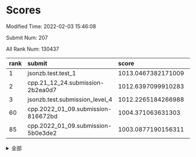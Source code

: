 # Scores

Modified Time: 2022-02-03 15:46:08

Submit Num: 207

All Rank Num: 130437

| rank |               submit               |       score        |       sigma        | pk_num |
| :--- | :--------------------------------- | :----------------- | :----------------- | :----- |
| 1    | jsonzb.test.test_1                 | 1013.0467382171009 | 0.8118451741479609 | 2517   |
| 2    | cpp.21_12_24.submission-2b2ea0d7   | 1012.6397099910283 | 0.7927821099797222 | 2520   |
| 3    | jsonzb.test.submission_level_4     | 1012.2265184266988 | 0.802639609922722  | 2517   |
| 60   | cpp.2022_01_09.submission-816672bd | 1004.371063631303  | 0.7075232641564058 | 2520   |
| 85   | cpp.2022_01_09.submission-5b0e3de2 | 1003.0877190156311 | 0.7231518915462756 | 2517   |


<details>
<summary>全部</summary>

| rank |                 submit                 |       score        |       sigma        | pk_num |
| :--- | :------------------------------------- | :----------------- | :----------------- | :----- |
| 1    | jsonzb.test.test_1                     | 1013.0467382171009 | 0.8118451741479609 | 2517   |
| 2    | cpp.21_12_24.submission-2b2ea0d7       | 1012.6397099910283 | 0.7927821099797222 | 2520   |
| 3    | jsonzb.test.submission_level_4         | 1012.2265184266988 | 0.802639609922722  | 2517   |
| 4    | gobigger.level_3.submission_level_3_19 | 1012.0200194576154 | 0.7599485855136995 | 2518   |
| 5    | gobigger.level_3.submission_level_3_3  | 1011.55489854632   | 0.8069123463409992 | 2521   |
| 6    | gobigger.level_3.submission_level_3_9  | 1011.5153742486037 | 0.7835975170481075 | 2518   |
| 7    | gobigger.level_3.submission_level_3_32 | 1011.2983259029951 | 0.7735836132767843 | 2522   |
| 8    | gobigger.level_3.submission_level_3_33 | 1011.260485990887  | 0.7821215351228888 | 2526   |
| 9    | gobigger.level_3.submission_level_3_18 | 1011.1832748579945 | 0.7697551242196714 | 2525   |
| 10   | gobigger.level_3.submission_level_3_13 | 1010.9784857804702 | 0.7685203874137446 | 2519   |
| 11   | gobigger.level_3.submission_level_3_38 | 1010.8033471838463 | 0.7507532986601622 | 2519   |
| 12   | gobigger.level_3.submission_level_3_30 | 1010.7907240350831 | 0.771529645824709  | 2518   |
| 13   | gobigger.level_3.submission_level_3_26 | 1010.7120275278295 | 0.770218485939994  | 2520   |
| 14   | gobigger.level_3.submission_level_3_25 | 1010.5638093857524 | 0.7624637104660437 | 2517   |
| 15   | gobigger.level_3.submission_level_3_29 | 1010.485636436017  | 0.7692930881472101 | 2519   |
| 16   | gobigger.level_3.submission_level_3_35 | 1010.4516305169929 | 0.7868448277902346 | 2522   |
| 17   | gobigger.level_3.submission_level_3_4  | 1010.4084584174612 | 0.7498321729870805 | 2522   |
| 18   | gobigger.level_3.submission_level_3_14 | 1010.4053983697936 | 0.7743261259318102 | 2525   |
| 19   | gobigger.level_3.submission_level_3_36 | 1010.4040316554783 | 0.7798676429586784 | 2518   |
| 20   | gobigger.level_3.submission_level_3_44 | 1010.3805155090122 | 0.7561327485321051 | 2523   |
| 21   | gobigger.level_3.submission_level_3_31 | 1010.3491157294038 | 0.7710544857442794 | 2521   |
| 22   | gobigger.level_3.submission_level_3_21 | 1010.2755353557906 | 0.7585819143848795 | 2522   |
| 23   | gobigger.level_3.submission_level_3_46 | 1010.2598362119355 | 0.7659176751363744 | 2523   |
| 24   | gobigger.level_3.submission_level_3_20 | 1010.1917984911179 | 0.7513188853966677 | 2525   |
| 25   | gobigger.level_3.submission_level_3_34 | 1010.1880034125863 | 0.7664877939089847 | 2524   |
| 26   | gobigger.level_3.submission_level_3_17 | 1010.1233858957187 | 0.7646552541250415 | 2519   |
| 27   | gobigger.level_3.submission_level_3_49 | 1010.1214124450734 | 0.7860830196404067 | 2519   |
| 28   | gobigger.level_3.submission_level_3_27 | 1009.9968212764203 | 0.7425414979180223 | 2521   |
| 29   | gobigger.level_3.submission_level_3_47 | 1009.9857012778689 | 0.7613004352448485 | 2520   |
| 30   | gobigger.level_3.submission_level_3_1  | 1009.9710924484747 | 0.7420027229499273 | 2516   |
| 31   | gobigger.level_3.submission_level_3_16 | 1009.9180054104061 | 0.7401364109964301 | 2515   |
| 32   | gobigger.level_3.submission_level_3_0  | 1009.8694527658691 | 0.7649511334968802 | 2522   |
| 33   | gobigger.level_3.submission_level_3_22 | 1009.7575837528374 | 0.7530559875018137 | 2522   |
| 34   | gobigger.level_3.submission_level_3_12 | 1009.7547892239344 | 0.75943419194837   | 2523   |
| 35   | gobigger.level_3.submission_level_3_15 | 1009.6914934736877 | 0.7558820600110115 | 2520   |
| 36   | gobigger.level_3.submission_level_3_37 | 1009.6695054261157 | 0.776266488891256  | 2521   |
| 37   | gobigger.level_3.submission_level_3_7  | 1009.5414760149724 | 0.7580213744329728 | 2523   |
| 38   | gobigger.level_3.submission_level_3_40 | 1009.5111610401934 | 0.746792475422055  | 2520   |
| 39   | gobigger.level_3.submission_level_3_48 | 1009.4593119832568 | 0.7524553468370202 | 2515   |
| 40   | gobigger.level_3.submission_level_3_43 | 1009.4470594739483 | 0.7648164702315735 | 2520   |
| 41   | gobigger.level_3.submission_level_3_10 | 1009.3809459664981 | 0.7579318980279722 | 2524   |
| 42   | gobigger.level_3.submission_level_3_6  | 1009.3730913868164 | 0.7362555550701969 | 2522   |
| 43   | gobigger.level_3.submission_level_3_45 | 1009.2951214678644 | 0.7357944799257649 | 2523   |
| 44   | gobigger.level_3.submission_level_3_28 | 1009.2305155490081 | 0.773998424381759  | 2523   |
| 45   | gobigger.level_3.submission_level_3_23 | 1009.2105198618611 | 0.7598923387358358 | 2518   |
| 46   | gobigger.level_3.submission_level_3_2  | 1009.1161685418288 | 0.7446708985345041 | 2519   |
| 47   | gobigger.level_3.submission_level_3_5  | 1008.9528790395069 | 0.7781819760055322 | 2522   |
| 48   | gobigger.level_3.submission_level_3_41 | 1008.9439385847913 | 0.7332403159590025 | 2516   |
| 49   | gobigger.level_3.submission_level_3_8  | 1008.8836159662088 | 0.7467129153992897 | 2516   |
| 50   | gobigger.level_3.submission_level_3_39 | 1008.857429408549  | 0.7448835988617349 | 2518   |
| 51   | gobigger.level_3.submission_level_3_11 | 1008.6578175417486 | 0.7569940851208907 | 2520   |
| 52   | gobigger.level_3.submission_level_3_24 | 1008.2358315511626 | 0.754615709053469  | 2512   |
| 53   | gobigger.level_3.submission_level_3_42 | 1008.1580818118576 | 0.7414101742127424 | 2523   |
| 54   | gobigger.level_1.submission_level_1_32 | 1005.20967272644   | 0.7311408851798059 | 2520   |
| 55   | gobigger.level_1.submission_level_1_5  | 1004.9821096062748 | 0.736395724129118  | 2520   |
| 56   | gobigger.level_1.submission_level_1_21 | 1004.7850073697041 | 0.7258918247668315 | 2519   |
| 57   | gobigger.level_1.submission_level_1_7  | 1004.6872681501624 | 0.7197919902742411 | 2517   |
| 58   | gobigger.level_1.submission_level_1_15 | 1004.471311719301  | 0.7324069794614643 | 2523   |
| 59   | gobigger.level_1.submission_level_1_10 | 1004.4485637280148 | 0.7178567788911979 | 2523   |
| 60   | cpp.2022_01_09.submission-816672bd     | 1004.371063631303  | 0.7075232641564058 | 2520   |
| 61   | gobigger.level_1.submission_level_1_31 | 1004.3280540623188 | 0.7152884255347565 | 2524   |
| 62   | gobigger.level_1.submission_level_1_18 | 1004.2207291891076 | 0.7257821319468973 | 2519   |
| 63   | gobigger.level_1.submission_level_1_40 | 1004.1689874818634 | 0.721228456116746  | 2517   |
| 64   | gobigger.level_1.submission_level_1_49 | 1004.1525985536956 | 0.7244615527740946 | 2520   |
| 65   | gobigger.level_1.submission_level_1_4  | 1004.0511048946474 | 0.7138681156784885 | 2521   |
| 66   | gobigger.level_1.submission_level_1_28 | 1004.0037873240336 | 0.7119507868680659 | 2519   |
| 67   | gobigger.level_1.submission_level_1_23 | 1003.9939291598084 | 0.7158918306283444 | 2518   |
| 68   | gobigger.level_1.submission_level_1_6  | 1003.9108336762914 | 0.7184994745596716 | 2522   |
| 69   | gobigger.level_1.submission_level_1_42 | 1003.8885485625595 | 0.7135846040596866 | 2520   |
| 70   | gobigger.level_1.submission_level_1_8  | 1003.8785472356758 | 0.7126618541397075 | 2528   |
| 71   | gobigger.level_1.submission_level_1_1  | 1003.7777575732846 | 0.7138065792659796 | 2521   |
| 72   | gobigger.level_1.submission_level_1_29 | 1003.6976770862744 | 0.7140223130688013 | 2523   |
| 73   | gobigger.level_1.submission_level_1_24 | 1003.6888352870927 | 0.7070176940718192 | 2523   |
| 74   | gobigger.level_1.submission_level_1_48 | 1003.5948048429079 | 0.7159804518791155 | 2522   |
| 75   | gobigger.level_1.submission_level_1_20 | 1003.593082063803  | 0.7289896930083528 | 2522   |
| 76   | gobigger.level_1.submission_level_1_37 | 1003.5827822235308 | 0.7166668773561647 | 2520   |
| 77   | gobigger.level_1.submission_level_1_26 | 1003.5519354340362 | 0.7083567781219626 | 2519   |
| 78   | gobigger.level_1.submission_level_1_45 | 1003.534989837649  | 0.7249150413754281 | 2517   |
| 79   | gobigger.level_1.submission_level_1_41 | 1003.4610189224076 | 0.7115884181691523 | 2515   |
| 80   | gobigger.level_1.submission_level_1_11 | 1003.306938483346  | 0.7025272109379495 | 2523   |
| 81   | gobigger.level_1.submission_level_1_36 | 1003.3001602249225 | 0.7142942659490198 | 2520   |
| 82   | gobigger.level_1.submission_level_1_38 | 1003.2477840503133 | 0.7144366997928862 | 2524   |
| 83   | gobigger.level_1.submission_level_1_34 | 1003.2215619979054 | 0.7197609769327865 | 2521   |
| 84   | gobigger.level_1.submission_level_1_9  | 1003.1981836661004 | 0.7134974980540082 | 2520   |
| 85   | cpp.2022_01_09.submission-5b0e3de2     | 1003.0877190156311 | 0.7231518915462756 | 2517   |
| 86   | gobigger.level_1.submission_level_1_43 | 1003.0568422515454 | 0.7206105762187696 | 2525   |
| 87   | gobigger.level_1.submission_level_1_35 | 1003.0086417767384 | 0.7257439532316377 | 2524   |
| 88   | gobigger.level_1.submission_level_1_27 | 1003.0025818260475 | 0.7156818552654798 | 2517   |
| 89   | gobigger.level_1.submission_level_1_2  | 1002.9754024461729 | 0.7187309843482073 | 2518   |
| 90   | gobigger.level_1.submission_level_1_13 | 1002.8841964430242 | 0.7181289377837244 | 2520   |
| 91   | gobigger.level_1.submission_level_1_30 | 1002.8802103553573 | 0.7214279178488613 | 2524   |
| 92   | gobigger.level_1.submission_level_1_12 | 1002.8754326090524 | 0.7203364467832284 | 2519   |
| 93   | gobigger.level_1.submission_level_1_25 | 1002.84766219129   | 0.7080761823619338 | 2520   |
| 94   | gobigger.level_1.submission_level_1_16 | 1002.8361614130602 | 0.7221348183788252 | 2519   |
| 95   | gobigger.level_1.submission_level_1_47 | 1002.7511510082236 | 0.7104752935154512 | 2523   |
| 96   | gobigger.level_1.submission_level_1_0  | 1002.7279677090762 | 0.7136633652874657 | 2519   |
| 97   | gobigger.level_1.submission_level_1_46 | 1002.7214046511759 | 0.7059885292250626 | 2522   |
| 98   | gobigger.level_1.submission_level_1_22 | 1002.7184842930491 | 0.7204919844306806 | 2519   |
| 99   | gobigger.level_1.submission_level_1_33 | 1002.7037271233628 | 0.7045043611305767 | 2521   |
| 100  | gobigger.level_1.submission_level_1_19 | 1002.6140523571282 | 0.7092650438050978 | 2519   |
| 101  | gobigger.level_1.submission_level_1_17 | 1002.5643373815396 | 0.7165012360942632 | 2517   |
| 102  | gobigger.level_1.submission_level_1_39 | 1002.5572268008563 | 0.7162139559673324 | 2523   |
| 103  | gobigger.level_1.submission_level_1_44 | 1002.4402435476129 | 0.7175174570806738 | 2518   |
| 104  | gobigger.level_1.submission_level_1_3  | 1002.3968596682672 | 0.712225890124386  | 2517   |
| 105  | gobigger.level_1.submission_level_1_14 | 1001.9871376123386 | 0.7112970134529989 | 2518   |
| 106  | gobigger.random.submission_random_5    | 997.0404884442368  | 0.7063596292734705 | 2523   |
| 107  | gobigger.random.submission_random_12   | 996.8434089363416  | 0.7024728577630768 | 2525   |
| 108  | gobigger.random.submission_random_14   | 996.823049200774   | 0.7028419924020679 | 2523   |
| 109  | gobigger.random.submission_random_41   | 996.7655902417016  | 0.726784838224371  | 2522   |
| 110  | gobigger.random.submission_random_8    | 996.6946443388997  | 0.7144083092336192 | 2514   |
| 111  | gobigger.random.submission_random_30   | 996.6713223264464  | 0.707109683361259  | 2519   |
| 112  | gobigger.random.submission_random_18   | 996.6567028505075  | 0.7041014305009713 | 2519   |
| 113  | gobigger.random.submission_random_27   | 996.5906139731048  | 0.7135060714987999 | 2518   |
| 114  | gobigger.random.submission_random_35   | 996.4740602809462  | 0.7070420726272139 | 2522   |
| 115  | gobigger.random.submission_random_1    | 996.3244576733297  | 0.7142063293453172 | 2526   |
| 116  | gobigger.random.submission_random_33   | 996.2286411978831  | 0.7074592652295464 | 2524   |
| 117  | gobigger.random.submission_random_3    | 996.1874477200637  | 0.7132106756250546 | 2522   |
| 118  | gobigger.random.submission_random_7    | 996.1760532795547  | 0.7037355782874845 | 2515   |
| 119  | gobigger.random.submission_random_25   | 996.1092764928999  | 0.7119281849000068 | 2521   |
| 120  | gobigger.random.submission_random_22   | 995.9862063396607  | 0.7054672202785253 | 2518   |
| 121  | gobigger.random.submission_random_13   | 995.9845830714515  | 0.7035429108605323 | 2523   |
| 122  | gobigger.random.submission_random_9    | 995.9411136156136  | 0.7065625222049622 | 2513   |
| 123  | gobigger.random.submission_random_2    | 995.9374066771263  | 0.7194678802276675 | 2518   |
| 124  | gobigger.random.submission_random_32   | 995.915952898797   | 0.7267699061745019 | 2521   |
| 125  | gobigger.random.submission_random_31   | 995.8500035360246  | 0.7246861373037107 | 2521   |
| 126  | gobigger.random.submission_random_38   | 995.8379041549333  | 0.709337493624645  | 2519   |
| 127  | gobigger.random.submission_random_26   | 995.638720800454   | 0.7027452695589866 | 2523   |
| 128  | gobigger.random.submission_random_39   | 995.580702549056   | 0.7076800075425274 | 2518   |
| 129  | gobigger.random.submission_random_6    | 995.5776024204235  | 0.7233491283861014 | 2524   |
| 130  | gobigger.random.submission_random_37   | 995.5709656506366  | 0.7142520514246391 | 2523   |
| 131  | gobigger.random.submission_random_36   | 995.5283353768716  | 0.711265275096556  | 2524   |
| 132  | gobigger.random.submission_random_10   | 995.5169907045542  | 0.7142806831309306 | 2524   |
| 133  | gobigger.random.submission_random_24   | 995.5090878802145  | 0.7302899844974526 | 2523   |
| 134  | gobigger.random.submission_random_0    | 995.4456320519026  | 0.7210991227861184 | 2519   |
| 135  | gobigger.random.submission_random_28   | 995.4385660582736  | 0.7131976172534321 | 2522   |
| 136  | gobigger.random.submission_random_19   | 995.399896450551   | 0.694593581919054  | 2519   |
| 137  | gobigger.random.submission_random_40   | 995.3883599809061  | 0.7119233200336201 | 2520   |
| 138  | gobigger.random.submission_random_47   | 995.3797618499092  | 0.7106196624807762 | 2521   |
| 139  | gobigger.random.submission_random_46   | 995.3401201458673  | 0.7196985404102709 | 2519   |
| 140  | gobigger.random.submission_random_29   | 995.310474517844   | 0.7114453449019233 | 2523   |
| 141  | gobigger.random.submission_random_34   | 995.2822854785394  | 0.71237760478691   | 2523   |
| 142  | gobigger.random.submission_random_48   | 995.2396990362904  | 0.7139505398843088 | 2522   |
| 143  | gobigger.random.submission_random_49   | 995.1727232476367  | 0.7080787247728441 | 2525   |
| 144  | gobigger.random.submission_random_20   | 995.1683632027275  | 0.7040050347756287 | 2518   |
| 145  | gobigger.random.submission_random_45   | 995.1289396531048  | 0.6991988160627295 | 2521   |
| 146  | gobigger.random.submission_random_17   | 995.1005680151003  | 0.698154344184075  | 2520   |
| 147  | gobigger.random.submission_random_21   | 995.0992307032936  | 0.7207016330673721 | 2521   |
| 148  | gobigger.random.submission_random_4    | 995.0751529473637  | 0.72019395455108   | 2524   |
| 149  | gobigger.random.submission_random_42   | 995.0500029929624  | 0.7175402063075549 | 2528   |
| 150  | gobigger.random.submission_random_44   | 995.003857959602   | 0.7096230328755649 | 2520   |
| 151  | gobigger.random.submission_random_15   | 994.991896410638   | 0.7223356536054929 | 2517   |
| 152  | gobigger.random.submission_random_23   | 994.8905099798053  | 0.7192695398033887 | 2522   |
| 153  | gobigger.random.submission_random_16   | 994.8381061120681  | 0.7175858710099274 | 2523   |
| 154  | gobigger.random.submission_random_43   | 994.5202447337784  | 0.7114705837342471 | 2526   |
| 155  | gobigger.random.submission_random_11   | 994.159281302969   | 0.7238720785714561 | 2522   |
| 156  | gobigger.level_2.submission_level_2_11 | 993.6787840336743  | 0.7284219181512287 | 2521   |
| 157  | gobigger.level_2.submission_level_2_0  | 993.6013422632844  | 0.7354856975962386 | 2517   |
| 158  | gobigger.level_2.submission_level_2_20 | 993.4572922878046  | 0.7310046437690233 | 2520   |
| 159  | gobigger.level_2.submission_level_2_31 | 993.450747676435   | 0.7260195396178912 | 2519   |
| 160  | gobigger.level_2.submission_level_2_2  | 993.3521451327932  | 0.7463105645712892 | 2520   |
| 161  | gobigger.level_2.submission_level_2_9  | 993.3286702595603  | 0.7361690618593117 | 2521   |
| 162  | gobigger.level_2.submission_level_2_30 | 992.9015481617075  | 0.7345004120165965 | 2524   |
| 163  | gobigger.level_2.submission_level_2_36 | 992.8590840815749  | 0.7690445380400305 | 2519   |
| 164  | gobigger.level_2.submission_level_2_13 | 992.8536262379499  | 0.7370194669345836 | 2526   |
| 165  | gobigger.level_2.submission_level_2_1  | 992.8300134967235  | 0.7352798201599529 | 2521   |
| 166  | gobigger.level_2.submission_level_2_46 | 992.829955435605   | 0.7410324553546487 | 2523   |
| 167  | gobigger.level_2.submission_level_2_47 | 992.7438571960671  | 0.745884310630263  | 2524   |
| 168  | gobigger.level_2.submission_level_2_18 | 992.7284646483716  | 0.7386850323317532 | 2516   |
| 169  | gobigger.level_2.submission_level_2_40 | 992.6940696383334  | 0.7416520588994142 | 2520   |
| 170  | gobigger.level_2.submission_level_2_17 | 992.6855447532754  | 0.7400117368004558 | 2516   |
| 171  | gobigger.level_2.submission_level_2_22 | 992.661820983193   | 0.7565299522384753 | 2516   |
| 172  | gobigger.level_2.submission_level_2_37 | 992.6338881623929  | 0.7493028272872538 | 2516   |
| 173  | gobigger.level_2.submission_level_2_43 | 992.457258419114   | 0.7421396897801398 | 2523   |
| 174  | gobigger.level_2.submission_level_2_24 | 992.3883448792582  | 0.7668538392544492 | 2521   |
| 175  | gobigger.level_2.submission_level_2_7  | 992.3664474671085  | 0.7370339538211389 | 2524   |
| 176  | gobigger.level_2.submission_level_2_34 | 992.3184977177599  | 0.7329016817216375 | 2521   |
| 177  | gobigger.level_2.submission_level_2_39 | 992.297655710214   | 0.7416788898900389 | 2517   |
| 178  | gobigger.level_2.submission_level_2_14 | 992.2517672418574  | 0.7342495171543074 | 2519   |
| 179  | gobigger.level_2.submission_level_2_41 | 992.2268361238828  | 0.7535083319060402 | 2517   |
| 180  | gobigger.level_2.submission_level_2_5  | 992.150544669394   | 0.72329094217592   | 2522   |
| 181  | gobigger.level_2.submission_level_2_27 | 992.1298789020301  | 0.7377680903648285 | 2522   |
| 182  | gobigger.level_2.submission_level_2_32 | 992.095839198515   | 0.7249885277340191 | 2521   |
| 183  | gobigger.level_2.submission_level_2_16 | 992.0900650235753  | 0.7422697308522287 | 2519   |
| 184  | gobigger.level_2.submission_level_2_29 | 992.051039531723   | 0.7535646291804933 | 2518   |
| 185  | gobigger.level_2.submission_level_2_25 | 992.0148341537875  | 0.7350355969890813 | 2523   |
| 186  | gobigger.level_2.submission_level_2_3  | 992.0124016174702  | 0.7479255286210302 | 2518   |
| 187  | gobigger.level_2.submission_level_2_15 | 991.8299132162123  | 0.7764526278769498 | 2518   |
| 188  | gobigger.level_2.submission_level_2_35 | 991.7984766551614  | 0.7464723815068458 | 2520   |
| 189  | gobigger.level_2.submission_level_2_8  | 991.6472746773483  | 0.7300097285890915 | 2522   |
| 190  | gobigger.level_2.submission_level_2_33 | 991.5643205122797  | 0.7327746079658494 | 2517   |
| 191  | gobigger.level_2.submission_level_2_49 | 991.5406944674356  | 0.762529631739398  | 2518   |
| 192  | gobigger.level_2.submission_level_2_23 | 991.5331903885748  | 0.7479669380153201 | 2520   |
| 193  | gobigger.level_2.submission_level_2_6  | 991.5317773532895  | 0.7537091795109465 | 2521   |
| 194  | gobigger.level_2.submission_level_2_44 | 991.5151224772313  | 0.7510046857199203 | 2523   |
| 195  | gobigger.level_2.submission_level_2_48 | 991.4257333558618  | 0.7572953954677819 | 2522   |
| 196  | gobigger.level_2.submission_level_2_12 | 991.4081315557822  | 0.759097784669315  | 2520   |
| 197  | gobigger.level_2.submission_level_2_19 | 991.3573108173238  | 0.7402629879770897 | 2516   |
| 198  | gobigger.level_2.submission_level_2_10 | 990.9271406034609  | 0.7559920197194042 | 2520   |
| 199  | gobigger.level_2.submission_level_2_45 | 990.9268584495128  | 0.7626840285870934 | 2524   |
| 200  | gobigger.level_2.submission_level_2_28 | 990.9251633446501  | 0.7491477235652689 | 2518   |
| 201  | gobigger.level_2.submission_level_2_42 | 990.7519673343131  | 0.7480234793023628 | 2523   |
| 202  | gobigger.level_2.submission_level_2_21 | 990.6865653435899  | 0.761381347553902  | 2526   |
| 203  | gobigger.level_2.submission_level_2_26 | 990.5085617863666  | 0.7871181917915044 | 2525   |
| 204  | gobigger.level_2.submission_level_2_38 | 989.9292847374703  | 0.7814422703475113 | 2521   |
| 205  | gobigger.level_2.submission_level_2_4  | 989.8475400749305  | 0.7525480634945232 | 2520   |
| 206  | gobigger.none.submission_none_0        | 977.5532072026585  | 1.4359181873841789 | 2523   |
| 207  | gobigger.none.submission_none_1        | 975.4881587763607  | 1.5296706161105027 | 2518   |

</details>